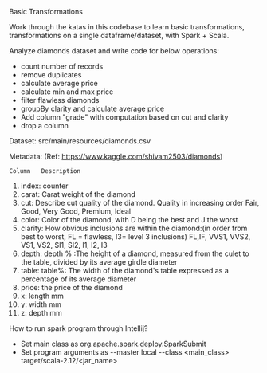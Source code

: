 Basic Transformations

Work through the katas in this codebase to learn basic transformations, transformations on a single dataframe/dataset, with Spark + Scala.

Analyze diamonds dataset and write code for below operations:
- count number of records
- remove duplicates
- calculate average price
- calculate min and max price
- filter flawless diamonds
- groupBy clarity and calculate average price
- Add column "grade" with computation based on cut and clarity
- drop a column

Dataset: src/main/resources/diamonds.csv

Metadata: (Ref: https://www.kaggle.com/shivam2503/diamonds)
    
    Column   Description
1.  index:    counter
2.  carat:    Carat weight of the diamond
3.  cut:      Describe cut quality of the diamond. Quality in increasing order Fair, Good, Very Good, Premium, Ideal
4.  color:    Color of the diamond, with D being the best and J the worst
5.  clarity:  How obvious inclusions are within the diamond:(in order from best to worst, FL = flawless, I3= level 3 inclusions) FL,IF, VVS1, VVS2, VS1, VS2, SI1, SI2, I1, I2, I3
6.  depth:    depth % :The height of a diamond, measured from the culet to the table, divided by its average girdle diameter
7.  table:    table%: The width of the diamond's table expressed as a percentage of its average diameter
8.  price:    the price of the diamond
9.  x:        length mm
10. y:        width mm
11. z:        depth mm


How to run spark program through Intellij?
- Set main class as 
    org.apache.spark.deploy.SparkSubmit
- Set program arguments as
   --master local --class <main_class> target/scala-2.12/<jar_name>

